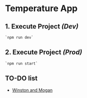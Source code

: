 # Temperature App

## 1. Execute Project _(Dev)_
    `npm run dev`

## 2. Execute Project _(Prod)_
    `npm run start`

## TO-DO list
- [Winston and Mogan]('https://freddyach.wordpress.com/2016/07/05/nodejs-logging-con-winston-morgan/')